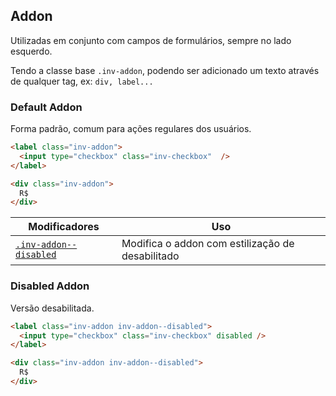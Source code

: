 ## Addon
Utilizadas em conjunto com campos de formulários, sempre no lado esquerdo.

Tendo a classe base `.inv-addon`, podendo ser adicionado um texto através de qualquer tag, ex: `div, label...`

### Default Addon
Forma padrão, comum para ações regulares dos usuários.

``` html
<label class="inv-addon">
  <input type="checkbox" class="inv-checkbox"  />
</label>

<div class="inv-addon">
  R$
</div>
```

| Modificadores 	| Uso 	|
|-------------------------------------------------	|----------------------------------------------------------	|
| [`.inv-addon--disabled`](#disabled-addon) 	| Modifica o addon com estilização de desabilitado	|

### Disabled Addon
Versão desabilitada.

``` html
<label class="inv-addon inv-addon--disabled">
  <input type="checkbox" class="inv-checkbox" disabled />
</label>

<div class="inv-addon inv-addon--disabled">
  R$
</div>
```
